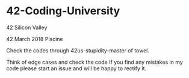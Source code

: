 # 42-Coding-University
42 Silicon Valley

42 March 2018 Piscine

Check the codes through 42us-stupidity-master of towel.

Think of edge cases and check the code
If you find any mistakes in my code please start an issue and will be happy to rectify it.
